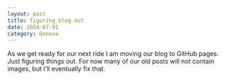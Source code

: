 ```yaml
---
layout: post
title: figuring blog out
date: 2024-07-01
category: Geneva
---
```


As we get ready for our next ride I am moving our blog to GitHub pages. Just figuring things out. For now many of our old posts will not contain images, but I’ll eventually fix that.


